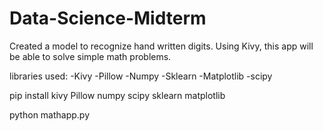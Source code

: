 # Data-Science-Midterm
Created a model to recognize hand written digits. Using Kivy, this app will be able to solve simple math problems.

libraries used:
-Kivy
-Pillow
-Numpy
-Sklearn
-Matplotlib
-scipy

pip install kivy Pillow numpy scipy sklearn matplotlib


python mathapp.py
